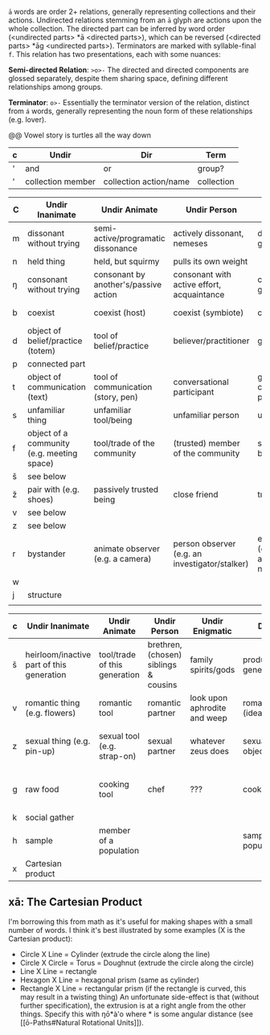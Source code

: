 `ā` words are order 2+ relations, generally representing collections and their actions. Undirected relations stemming from an `ā` glyph are actions upon the whole collection. The directed part can be inferred by word order (\<undirected parts\> \*ā \<directed parts\>), which can be reversed (\<directed parts\> \*āg \<undirected parts\>). Terminators are marked with syllable-final `f`. This relation has two presentations, each with some nuances:

**Semi-directed Relation**:
`>o>-` The directed and directed components are glossed separately, despite them sharing space, defining different relationships among groups.

**Terminator**:
`o>-` Essentially the terminator version of the relation, distinct from `á` words, generally representing the noun form of these relationships (e.g. lover).

@@ Vowel story is turtles all the way down

c | Undir | Dir | Term
-|-|-|-
' | and | or | group?
' | collection member | collection action/name | collection

| C   | Undir Inanimate                            | Undir Animate                         | Undir Person                                   | Undir Enigmatic                                                     | Directed                | Term                        |
| --- | ------------------------------------------ | ------------------------------------- | ---------------------------------------------- | ------------------------------------------------------------------- | ----------------------- | --------------------------- |
| m   | dissonant without trying                   | semi-active/programatic dissonance    | actively dissonant, nemeses                    | dissonant/antithetical god/spirit                                   | result of dissonance    | chaos/dissonant             |
| n   | held thing                                 | held, but squirmy                     | pulls its own weight                           |                                                                     |                         | holder/clothes              |
| ŋ   | consonant without trying                   | consonant by another's/passive action | consonant with active effort, acquaintance     | consonant/patron god/spirit                                         | idealize consonance     | pastel/consonant            |
| b   | coexist                                    | coexist (host)                        | coexist (symbiote)                             | coexist (possession)                                                | become                  | that which coexists         |
| d   | object of belief/practice (totem)          | tool of belief/practice               | believer/practitioner                          | god/spirit worshiper?                                               | that which is worshiped | belief                      |
| p   | connected part                             |                                       |                                                |                                                                     | sum of the parts        | component/central           |
| t   | object of communication (text)             | tool of communication (story, pen)    | conversational participant                     | god/spirit conversational participant                               | what was discussed      | conversation                |
| s   | unfamiliar thing                           | unfamiliar tool/being                 | unfamiliar person                              | unfamiliar spirit/god                                               | become familiar with    | unfamiliar                  |
| f   | object of a community (e.g. meeting space) | tool/trade of the community           | (trusted) member of the community              | spirit/god worshiped by community                                   | aspiration/inductee     | community                   |
| š   | see below                                  |                                       |                                                |                                                                     |                         |                             |
| ž   | pair with (e.g. shoes)                     | passively trusted being               | close friend                                   | trusted spirit/god                                                  | squish/want to trust    | trust                       |
| v   | see below                                  |                                       |                                                |                                                                     |                         |                             |
| z   | see below                                  |                                       |                                                |                                                                     |                         |                             |
| r   | bystander                                  | animate observer (e.g. a camera)      | person observer (e.g. an investigator/stalker) | enigmatic observer (e.g. the Eye that see all and understands none) | that which is perceived | that which can be perceived |
| w   |                                            |                                       |                                                |                                                                     |                         |                             |
| j   | structure                                  |                                       |                                                |                                                                     |                         |                             |
|     |                                            |                                       |                                                |                                                                     |                         |                             |

| c   | Undir Inanimate                           | Undir Animate                 | Undir Person                          | Undir Enigmatic              | Dir Inanimate                                 | Dir Animate             | Dir Person                                | Dir Enigmatic                                                        | Term                          |
| --- | ----------------------------------------- | ----------------------------- | ------------------------------------- | ---------------------------- | --------------------------------------------- | ----------------------- | ----------------------------------------- | -------------------------------------------------------------------- | ----------------------------- |
| š   | heirloom/inactive part of this generation | tool/trade of this generation | brethren, (chosen) siblings & cousins | family spirits/gods          | product of a generation                       | enables by a generation | product of previous generation (children) | result in these gods/spirits/practices                               | (chosen) family member        |
| v   | romantic thing (e.g. flowers)             | romantic tool                 | romantic partner                      | look upon aphrodite and weep | romantically objectify (idealize)/romanticize | likes                   | romantic result (shared home)             | take this one up with aphrodite                                      | romantic partner/relationship |
| z   | sexual thing (e.g. pin-up)                | sexual tool (e.g. strap-on)   | sexual partner                        | whatever zeus does           | sexually objectify/sexualize                  | sexually desires        | sexual result (pregananant, bio children) | listen if you fuck a goose i'm not responsible for what happens next | sexual partner/relationship   |
| g   | raw food                                  | cooking tool                  | chef                                  | ???                          | cooked food                                   | cutlery                 | person who eats the prepared food         | ???                                                                  | food/drink/feast/cook         |
| k   | social gather                             |                               |                                       |                              |                                               |                         |                                           |                                                                      |                               |
| h   | sample                                    | member of a population        |                                       |                              | sample from said population                   |                         |                                           |                                                                      |                               |
| x   | Cartesian product                         |                               |                                       |                              |                                               |                         |                                           |                                                                      |                               |
## xā: The Cartesian Product
I'm borrowing this from math as it's useful for making shapes with a small number of words. I think it's best illustrated by some examples (X is the Cartesian product):
- Circle X Line = Cylinder (extrude the circle along the line)
- Circle X Circle = Torus = Doughnut (extrude the circle along the circle)
- Line X Line = rectangle
- Hexagon X Line = hexagonal prism (same as cylinder)
- Rectangle X Line = rectangular prism (if the rectangle is curved, this may result in a twisting thing)
An unfortunate side-effect is that (without further specification), the extrusion is at a right angle from the other things. Specify this with ŋō\*à'o where \* is some angular distance (see [[ō-Paths#Natural Rotational Units]]).